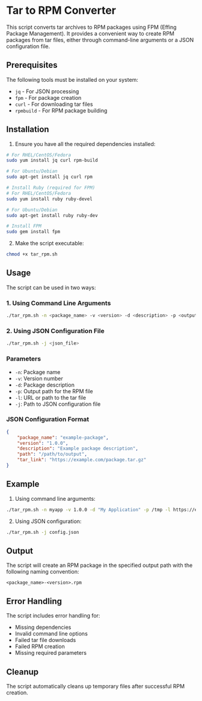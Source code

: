 # Tar to RPM Converter

This script converts tar archives to RPM packages using FPM (Effing Package Management). It provides a convenient way to create RPM packages from tar files, either through command-line arguments or a JSON configuration file.

## Prerequisites

The following tools must be installed on your system:
- `jq` - For JSON processing
- `fpm` - For package creation
- `curl` - For downloading tar files
- `rpmbuild` - For RPM package building

## Installation

1. Ensure you have all the required dependencies installed:

```bash
# For RHEL/CentOS/Fedora
sudo yum install jq curl rpm-build

# For Ubuntu/Debian
sudo apt-get install jq curl rpm

# Install Ruby (required for FPM)
# For RHEL/CentOS/Fedora
sudo yum install ruby ruby-devel

# For Ubuntu/Debian
sudo apt-get install ruby ruby-dev

# Install FPM
sudo gem install fpm
```

2. Make the script executable:
```bash
chmod +x tar_rpm.sh
```

## Usage

The script can be used in two ways:

### 1. Using Command Line Arguments

```bash
./tar_rpm.sh -n <package_name> -v <version> -d <description> -p <output_path> -l <tar_file_url>
```

### 2. Using JSON Configuration File

```bash
./tar_rpm.sh -j <json_file>
```

### Parameters

- `-n`: Package name
- `-v`: Version number
- `-d`: Package description
- `-p`: Output path for the RPM file
- `-l`: URL or path to the tar file
- `-j`: Path to JSON configuration file

### JSON Configuration Format

```json
{
    "package_name": "example-package",
    "version": "1.0.0",
    "description": "Example package description",
    "path": "/path/to/output",
    "tar_link": "https://example.com/package.tar.gz"
}
```

## Example

1. Using command line arguments:
```bash
./tar_rpm.sh -n myapp -v 1.0.0 -d "My Application" -p /tmp -l https://example.com/myapp.tar.gz
```

2. Using JSON configuration:
```bash
./tar_rpm.sh -j config.json
```
## Output

The script will create an RPM package in the specified output path with the following naming convention:
```
<package_name>-<version>.rpm
```

## Error Handling

The script includes error handling for:
- Missing dependencies
- Invalid command line options
- Failed tar file downloads
- Failed RPM creation
- Missing required parameters

## Cleanup

The script automatically cleans up temporary files after successful RPM creation. 
